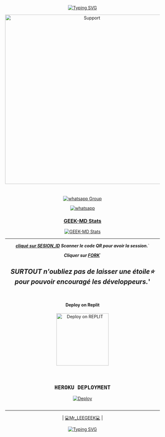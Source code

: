 <div align="center">
<a href="https://git.io/typing-svg"><img src="https://readme-typing-svg.demolab.com?font=Ribeye&size=50&pause=1000&color=F710B1&center=true&width=910&height=100&lines=bonjour ;+JE+suis+GEEK+MD; DÉVELOPPE+PAR;+MR_LEGEEK.." alt="Typing SVG" /></a>
</p>
<p align="center">
  <a href="https://chat.whatsapp.com/FRQiuFWlYJ3Jolx7OACtKo">
    <img alt=Support height="550" src="https://telegra.ph/file/0d515dafc5188ddd5961a.jpg"> 
    </p>
<h1 align="center"> 
</h1>
<p align="center"> 
<p align="center">

<p align="center">
  
 <a href="https://chat.whatsapp.com/FRQiuFWlYJ3Jolx7OACtKo" target="_blank">
    <img alt="whatsapp Group" src="https://img.shields.io/badge/ Whatsapp Support Group -25D366?style=for-the-badge&logo=whatsapp&logoColor=white" />
 </a> 

<p align="center">
  <a href="https://wa.me/+237698046545?text=Hi+Bro--+I+Need+Help.+I+messaged+you+from+GEEK-md+Repo" target="_blank">
    <img alt="whatsapp" src="https://img.shields.io/badge/ Whatsapp -25D366?style=for-the-badge&logo=whatsapp&logoColor=green" />








<h3>GEEK-MD Stats</h3>

![GEEK-MD Stats](https://github-readme-stats.vercel.app/api/pin/?username=GEEKMD099&repo=GEEK-MD&show_owner=true&theme=dark)
  







---
***cliqué sur [SESION_ID](https://geek-qr-c6ccf7b7583e.herokuapp.com/) Scanner le code QR pour avoir la session.***`
    


***Cliquer sur  [FORK](https://github.com/GEEKMD099/GEEK-MD1.0/fork)***`
    
***SURTOUT n'oubliez pas de laisser une étoile⭐ pour pouvoir encouragé les développeurs.***'
---

 



<br>

<h4 align="center"> Deploy on Replit
</h4>

<p align="center" >
    <a href="https://repl.it/github/Denzo-MD/Denzo-MD-V3">
    <img src="https://repl.it/badge/github/quiec/whatsasena" width="170px" alt="Deploy on REPLIT" >
    </a>
</p>

<p align="center" >
    <br>
    
    
</p>


## ```HEROKU DEPLOYMENT```

[![Deploy](https://www.herokucdn.com/deploy/button.svg)](https://heroku.com/deploy?template=https://github.com/GEEKMD099/GEEK-MD-1.0)
##  
---













        

| [💻Mr_LEEGEEK💻](https://github.com/GEEKMD099) |












 

<div align="center">
<a href="https://git.io/typing-svg"><img src="https://readme-typing-svg.demolab.com?font=toge+Ops+One&size=50&pause=1000&color=1BBFDAFF&center=true&width=910&height=100&lines=;+𝐺𝑒𝑒𝑘+MD+𝐵Y+𝑀R_𝐿𝐸𝐺𝐸𝐸𝐾;+𝐵𝑂𝑇+𝑇𝐸𝐶𝐻+INDUSTRIE." alt="Typing SVG" /></a>
  </p>

